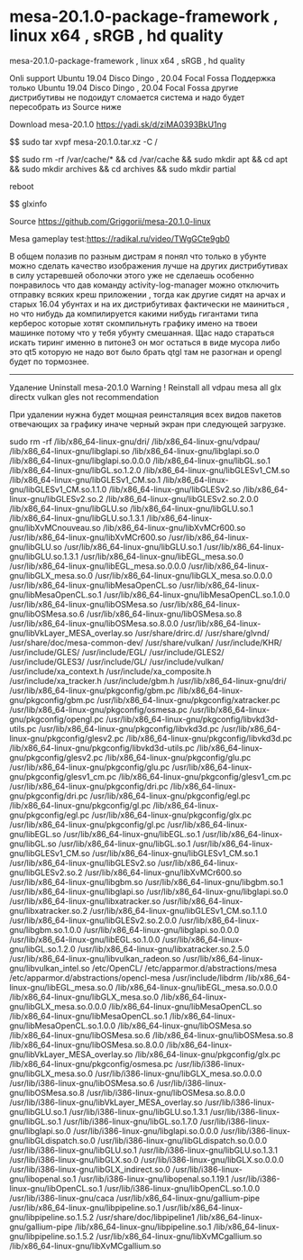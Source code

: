 # mesa-20.1.0-package-framework , linux x64 , sRGB , hd quality 
mesa-20.1.0-package-framework , linux x64 , sRGB , hd quality

Onli support Ubuntu 19.04 Disco Dingo , 20.04 Focal Fossa  Поддержка только Ubuntu 19.04 Disco Dingo , 20.04 Focal Fossa  другие дистрибутивы не подоидут сломается система и надо будет пересобрать из Source ниже

Download mesa-20.1.0 https://yadi.sk/d/ziMA0393BkU1ng

$$ sudo tar xvpf mesa-20.1.0.tar.xz -C /

$$ sudo rm -rf /var/cache/* && cd /var/cache && sudo mkdir apt && cd apt && sudo mkdir archives && cd archives && sudo mkdir partial

reboot

$$ glxinfo

Source https://github.com/Griggorii/mesa-20.1.0-linux

Mesa gameplay test:https://radikal.ru/video/TWgGCte9gb0

В общем полазив по разным дистрам я понял что только в убунте можно сделать качество изображения лучше на других дистрибутивах в силу устаревшей оболочки этого уже не сделаешь особенно понравилось что дав команду activity-log-manager 
можно отключить отправку всяких креш приложении , тогда как другие сидят на арчах и старых 16.04 убунтах и на их дистрибутивах фактически не маиниться , но что нибудь да компилируется какими нибудь гигантами типа керберос которые хотят скомпильнуть графику имено на твоеи машинке потому что у тебя убунту смешанная. Щас надо стараться искать тиринг именно в питоне3 он мог остаться в виде мусора либо это qt5 которую не надо вот было брать qtgl там не разогнан и opengl будет по тормознее.

____________________________________________________________________________________________________________________

Удаление Uninstall mesa-20.1.0 Warning ! Reinstall all vdpau mesa all glx directx vulkan gles not recommendation

При удалении нужна будет мощная реинсталяция всех видов пакетов отвечающих за графику иначе черный экран при следующей загрузке.

sudo rm -rf /lib/x86_64-linux-gnu/dri/ /lib/x86_64-linux-gnu/vdpau/ /lib/x86_64-linux-gnu/libglapi.so /lib/x86_64-linux-gnu/libglapi.so.0 /lib/x86_64-linux-gnu/libglapi.so.0.0.0 /lib/x86_64-linux-gnu/libGL.so.1 /lib/x86_64-linux-gnu/libGL.so.1.2.0 /lib/x86_64-linux-gnu/libGLESv1_CM.so /lib/x86_64-linux-gnu/libGLESv1_CM.so.1 /lib/x86_64-linux-gnu/libGLESv1_CM.so.1.1.0 /lib/x86_64-linux-gnu/libGLESv2.so /lib/x86_64-linux-gnu/libGLESv2.so.2 /lib/x86_64-linux-gnu/libGLESv2.so.2.0.0 /lib/x86_64-linux-gnu/libGLU.so /lib/x86_64-linux-gnu/libGLU.so.1  /lib/x86_64-linux-gnu/libGLU.so.1.3.1 /lib/x86_64-linux-gnu/libXvMCnouveau.so /lib/x86_64-linux-gnu/libXvMCr600.so /usr/lib/x86_64-linux-gnu/libXvMCr600.so /usr/lib/x86_64-linux-gnu/libGLU.so /usr/lib/x86_64-linux-gnu/libGLU.so.1 /usr/lib/x86_64-linux-gnu/libGLU.so.1.3.1 /usr/lib/x86_64-linux-gnu/libEGL_mesa.so.0 /usr/lib/x86_64-linux-gnu/libEGL_mesa.so.0.0.0 /usr/lib/x86_64-linux-gnu/libGLX_mesa.so.0 /usr/lib/x86_64-linux-gnu/libGLX_mesa.so.0.0.0 /usr/lib/x86_64-linux-gnu/libMesaOpenCL.so /usr/lib/x86_64-linux-gnu/libMesaOpenCL.so.1 /usr/lib/x86_64-linux-gnu/libMesaOpenCL.so.1.0.0 /usr/lib/x86_64-linux-gnu/libOSMesa.so /usr/lib/x86_64-linux-gnu/libOSMesa.so.6 /usr/lib/x86_64-linux-gnu/libOSMesa.so.8 /usr/lib/x86_64-linux-gnu/libOSMesa.so.8.0.0 /usr/lib/x86_64-linux-gnu/libVkLayer_MESA_overlay.so /usr/share/drirc.d/ /usr/share/glvnd/ /usr/share/doc/mesa-common-dev/ /usr/share/vulkan/ /usr/include/KHR/ /usr/include/GLES/ /usr/include/EGL/ /usr/include/GLES2/ /usr/include/GLES3/ /usr/include/GL/ /usr/include/vulkan/ /usr/include/xa_context.h /usr/include/xa_composite.h /usr/include/xa_tracker.h /usr/include/gbm.h /usr/lib/x86_64-linux-gnu/dri/ /usr/lib/x86_64-linux-gnu/pkgconfig/gbm.pc /lib/x86_64-linux-gnu/pkgconfig/gbm.pc /usr/lib/x86_64-linux-gnu/pkgconfig/xatracker.pc /usr/lib/x86_64-linux-gnu/pkgconfig/osmesa.pc /usr/lib/x86_64-linux-gnu/pkgconfig/opengl.pc /usr/lib/x86_64-linux-gnu/pkgconfig/libvkd3d-utils.pc /usr/lib/x86_64-linux-gnu/pkgconfig/libvkd3d.pc /usr/lib/x86_64-linux-gnu/pkgconfig/glesv2.pc /lib/x86_64-linux-gnu/pkgconfig/libvkd3d.pc /lib/x86_64-linux-gnu/pkgconfig/libvkd3d-utils.pc /lib/x86_64-linux-gnu/pkgconfig/glesv2.pc /lib/x86_64-linux-gnu/pkgconfig/glu.pc /usr/lib/x86_64-linux-gnu/pkgconfig/glu.pc /usr/lib/x86_64-linux-gnu/pkgconfig/glesv1_cm.pc /lib/x86_64-linux-gnu/pkgconfig/glesv1_cm.pc /usr/lib/x86_64-linux-gnu/pkgconfig/dri.pc /lib/x86_64-linux-gnu/pkgconfig/dri.pc /usr/lib/x86_64-linux-gnu/pkgconfig/egl.pc /lib/x86_64-linux-gnu/pkgconfig/gl.pc /lib/x86_64-linux-gnu/pkgconfig/egl.pc /usr/lib/x86_64-linux-gnu/pkgconfig/glx.pc /usr/lib/x86_64-linux-gnu/pkgconfig/gl.pc /usr/lib/x86_64-linux-gnu/libEGL.so /usr/lib/x86_64-linux-gnu/libEGL.so.1 /usr/lib/x86_64-linux-gnu/libGL.so /usr/lib/x86_64-linux-gnu/libGL.so.1 /usr/lib/x86_64-linux-gnu/libGLESv1_CM.so /usr/lib/x86_64-linux-gnu/libGLESv1_CM.so.1 /usr/lib/x86_64-linux-gnu/libGLESv2.so /usr/lib/x86_64-linux-gnu/libGLESv2.so.2 /usr/lib/x86_64-linux-gnu/libXvMCr600.so /usr/lib/x86_64-linux-gnu/libgbm.so /usr/lib/x86_64-linux-gnu/libgbm.so.1 /usr/lib/x86_64-linux-gnu/libglapi.so /usr/lib/x86_64-linux-gnu/libglapi.so.0 /usr/lib/x86_64-linux-gnu/libxatracker.so /usr/lib/x86_64-linux-gnu/libxatracker.so.2 /usr/lib/x86_64-linux-gnu/libGLESv1_CM.so.1.1.0 /usr/lib/x86_64-linux-gnu/libGLESv2.so.2.0.0 /usr/lib/x86_64-linux-gnu/libgbm.so.1.0.0 /usr/lib/x86_64-linux-gnu/libglapi.so.0.0.0 /usr/lib/x86_64-linux-gnu/libEGL.so.1.0.0 /usr/lib/x86_64-linux-gnu/libGL.so.1.2.0 /usr/lib/x86_64-linux-gnu/libxatracker.so.2.5.0 /usr/lib/x86_64-linux-gnu/libvulkan_radeon.so /usr/lib/x86_64-linux-gnu/libvulkan_intel.so /etc/OpenCL/ /etc/apparmor.d/abstractions/mesa /etc/apparmor.d/abstractions/opencl-mesa /usr/include/libdrm /lib/x86_64-linux-gnu/libEGL_mesa.so.0 /lib/x86_64-linux-gnu/libEGL_mesa.so.0.0.0 /lib/x86_64-linux-gnu/libGLX_mesa.so.0 /lib/x86_64-linux-gnu/libGLX_mesa.so.0.0.0 /lib/x86_64-linux-gnu/libMesaOpenCL.so /lib/x86_64-linux-gnu/libMesaOpenCL.so.1 /lib/x86_64-linux-gnu/libMesaOpenCL.so.1.0.0 /lib/x86_64-linux-gnu/libOSMesa.so /lib/x86_64-linux-gnu/libOSMesa.so.6 /lib/x86_64-linux-gnu/libOSMesa.so.8  /lib/x86_64-linux-gnu/libOSMesa.so.8.0.0 /lib/x86_64-linux-gnu/libVkLayer_MESA_overlay.so /lib/x86_64-linux-gnu/pkgconfig/glx.pc /lib/x86_64-linux-gnu/pkgconfig/osmesa.pc /usr/lib/i386-linux-gnu/libGLX_mesa.so.0 /usr/lib/i386-linux-gnu/libGLX_mesa.so.0.0.0 /usr/lib/i386-linux-gnu/libOSMesa.so.6 /usr/lib/i386-linux-gnu/libOSMesa.so.8 /usr/lib/i386-linux-gnu/libOSMesa.so.8.0.0 /usr/lib/i386-linux-gnu/libVkLayer_MESA_overlay.so /usr/lib/i386-linux-gnu/libGLU.so.1 /usr/lib/i386-linux-gnu/libGLU.so.1.3.1 /usr/lib/i386-linux-gnu/libGL.so.1 /usr/lib/i386-linux-gnu/libGL.so.1.7.0 /usr/lib/i386-linux-gnu/libglapi.so.0 /usr/lib/i386-linux-gnu/libglapi.so.0.0.0 /usr/lib/i386-linux-gnu/libGLdispatch.so.0 /usr/lib/i386-linux-gnu/libGLdispatch.so.0.0.0 /usr/lib/i386-linux-gnu/libGLU.so.1 /usr/lib/i386-linux-gnu/libGLU.so.1.3.1 /usr/lib/i386-linux-gnu/libGLX.so.0 /usr/lib/i386-linux-gnu/libGLX.so.0.0.0 /usr/lib/i386-linux-gnu/libGLX_indirect.so.0 /usr/lib/i386-linux-gnu/libopenal.so.1 /usr/lib/i386-linux-gnu/libopenal.so.1.19.1 /usr/lib/i386-linux-gnu/libOpenCL.so.1 /usr/lib/i386-linux-gnu/libOpenCL.so.1.0.0 /usr/lib/i386-linux-gnu/caca /usr/lib/x86_64-linux-gnu/gallium-pipe /usr/lib/x86_64-linux-gnu/libpipeline.so.1 /usr/lib/x86_64-linux-gnu/libpipeline.so.1.5.2 /usr/share/doc/libpipeline1 /lib/x86_64-linux-gnu/gallium-pipe /lib/x86_64-linux-gnu/libpipeline.so.1 /lib/x86_64-linux-gnu/libpipeline.so.1.5.2 /usr/lib/x86_64-linux-gnu/libXvMCgallium.so /lib/x86_64-linux-gnu/libXvMCgallium.so
